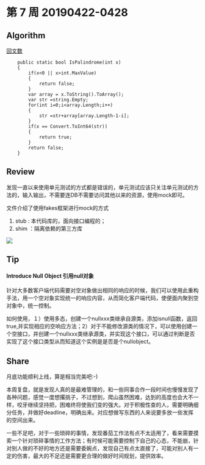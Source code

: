 # 第 7 周  20190422-0428

## Algorithm
[回文数](https://leetcode-cn.com/problems/palindrome-number/)

        public static bool IsPalindrome(int x) 
        {            
            if(x<0 || x>int.MaxValue)
            {
                return false;
            }
            var array = x.ToString().ToArray();
            var str =string.Empty;
            for(int i=0;i<array.Length;i++)
            {
                str =str+array[array.Length-1-i];
            }              
            if(x == Convert.ToInt64(str))
            {
                return true;
            }
            return false;            
        }


## Review

发现一直以来使用单元测试的方式都是错误的，单元测试应该只关注单元测试的方法的，输入输出，不需要连DB不需要访问其他以来的资源，使用mock即可。

文件介绍了使用fakes框架进行mock的方式
1. stub : 本代码库的，面向接口编程的；
2. shim ：隔离依赖的第三方库

![](https://docs.microsoft.com/zh-cn/visualstudio/test/media/fakes-2.png?view=vs-2015)

## Tip

#### Introduce Null Object 引用null对象

针对大多数客户端代码需要对空对象做出相同的响应的时候，我们可以使用此重构手法，用一个空对象实现统一的响应内容，从而简化客户端代码，使便面内聚到空对象中，统一控制。

如何使用，１）使用多态，创建一个nullxxx类继承自源类，添加isnull函数，返回true,并实现相应的空响应方法；2）对于不能修改源类的情况下，可以使用创建一个空接口，并创建一个nullxxx类继承源类，并实现这个接口，可以通过判断是否实现了这个接口类型从而知道这个实例是是否是个nullobject。

## Share

月底功能顺利上线，算是相当完美吧:-) 

本周复盘，就是发现人真的是最难管理的，和一些同事合作一段时间也慢慢发现了各种问题，感觉一度想撂挑子，不过想到，爬山虽然困难，达到的高度也会大不一样，咬牙继续坚持把，困难终将使我们变的强大。对于积极性查的人，需要明确细分任务，并做好deadline，明确出来。对应想做写东西的人来说要多放一些发挥的空间出来。

一些不足吧，对于一些琐碎的事情，发现番茄工作法有点不太适用了，看来需要摸索一个针对琐碎事情的工作方法；有时候可能需要控制下自己的心态，不能崩，针对别人做的不好的地方还是需要委婉点，发现自己有点太直接了，可能对别人有一定的伤害，最大的不足还是需要更合理的做好时间规划，提供效率。